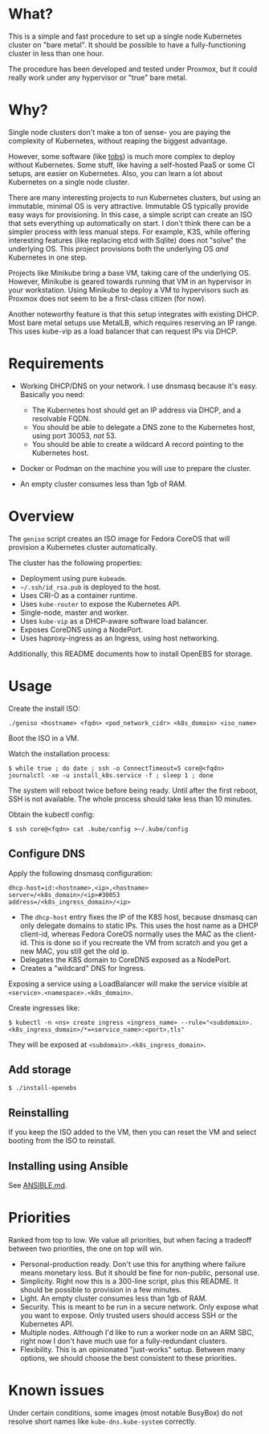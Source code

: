 # What?

This is a simple and fast procedure to set up a single node Kubernetes cluster on "bare metal".
It should be possible to have a fully-functioning cluster in less than one hour.

The procedure has been developed and tested under Proxmox, but it could really work under any hypervisor or "true" bare metal.

# Why?

Single node clusters don't make a ton of sense- you are paying the complexity of Kubernetes, without reaping the biggest advantage.

However, some software (like [tobs](https://github.com/timescale/tobs)) is much more complex to deploy without Kubernetes.
Some stuff, like having a self-hosted PaaS or some CI setups, are easier on Kubernetes.
Also, you can learn a lot about Kubernetes on a single node cluster.

There are many interesting projects to run Kubernetes clusters, but using an immutable, minimal OS is very attractive.
Immutable OS typically provide easy ways for provisioning.
In this case, a simple script can create an ISO that sets everything up automatically on start.
I don't think there can be a simpler process with less manual steps.
For example, K3S, while offering interesting features (like replacing etcd with Sqlite) does not "solve" the underlying OS.
This project provisions both the underlying OS *and* Kubernetes in one step.

Projects like Minikube bring a base VM, taking care of the underlying OS.
However, Minikube is geared towards running that VM in an hypervisor in your workstation.
Using Minikube to deploy a VM to hypervisors such as Proxmox does not seem to be a first-class citizen (for now).

Another noteworthy feature is that this setup integrates with existing DHCP.
Most bare metal setups use MetalLB, which requires reserving an IP range.
This uses kube-vip as a load balancer that can request IPs via DHCP.

# Requirements

* Working DHCP/DNS on your network.
  I use dnsmasq because it's easy.
  Basically you need:

  * The Kubernetes host should get an IP address via DHCP, and a resolvable FQDN.
  * You should be able to delegate a DNS zone to the Kubernetes host, using port 30053, *not* 53.
  * You should be able to create a wildcard A record pointing to the Kubernetes host.

* Docker or Podman on the machine you will use to prepare the cluster.
* An empty cluster consumes less than 1gb of RAM.

# Overview

The `geniso` script creates an ISO image for Fedora CoreOS that will provision a Kubernetes cluster automatically.

The cluster has the following properties:

* Deployment using pure `kubeadm`.
* `~/.ssh/id_rsa.pub` is deployed to the host.
* Uses CRI-O as a container runtime.
* Uses `kube-router` to expose the Kubernetes API.
* Single-node, master and worker.
* Uses `kube-vip` as a DHCP-aware software load balancer.
* Exposes CoreDNS using a NodePort.
* Uses haproxy-ingress as an Ingress, using host networking.

Additionally, this README documents how to install OpenEBS for storage.

# Usage

Create the install ISO:

```
./geniso <hostname> <fqdn> <pod_network_cidr> <k8s_domain> <iso_name>
```

Boot the ISO in a VM.

Watch the installation process:

```
$ while true ; do date ; ssh -o ConnectTimeout=5 core@<fqdn> journalctl -xe -u install_k8s.service -f ; sleep 1 ; done
```

The system will reboot twice before being ready.
Until after the first reboot, SSH is not available.
The whole process should take less than 10 minutes.

Obtain the kubectl config:

```
$ ssh core@<fqdn> cat .kube/config >~/.kube/config
```

## Configure DNS

Apply the following dnsmasq configuration:

```
dhcp-host=id:<hostname>,<ip>,<hostname>
server=/<k8s_domain>/<ip>#30053
address=/<k8s_ingress_domain>/<ip>

```

* The `dhcp-host` entry fixes the IP of the K8S host, because dnsmasq can only delegate domains to static IPs.
  This uses the host name as a DHCP client-id, whereas Fedora CoreOS normally uses the MAC as the client-id.
  This is done so if you recreate the VM from scratch and you get a new MAC, you still get the old ip.
* Delegates the K8S domain to CoreDNS exposed as a NodePort.
* Creates a "wildcard" DNS for Ingress.

Exposing a service using a LoadBalancer will make the service visible at `<service>.<namespace>.<k8s_domain>`.

Create ingresses like:

```
$ kubectl -n <ns> create ingress <ingress_name> --rule="<subdomain>.<k8s_ingress_domain>/*=<service_name>:<port>,tls"
```

They will be exposed at `<subdomain>.<k8s_ingress_domain>`.

## Add storage

```
$ ./install-openebs
```

## Reinstalling

If you keep the ISO added to the VM, then you can reset the VM and select booting from the ISO to reinstall.

## Installing using Ansible

See [ANSIBLE.md](ANSIBLE.md).

# Priorities

Ranked from top to low.
We value all priorities, but when facing a tradeoff between two priorities, the one on top will win.

* Personal-production ready.
  Don't use this for anything where failure means monetary loss.
  But it should be fine for non-public, personal use.
* Simplicity. 
  Right now this is a 300-line script, plus this README.
  It should be possible to provision in a few minutes.
* Light.
  An empty cluster consumes less than 1gb of RAM.
* Security.
  This is meant to be run in a secure network.
  Only expose what you want to expose.
  Only trusted users should access SSH or the Kubernetes API.
* Multiple nodes.
  Although I'd like to run a worker node on an ARM SBC, right now I don't have much use for a fully-redundant clusters.
* Flexibility.
  This is an opinionated "just-works" setup.
  Between many options, we should choose the best consistent to these priorities.

# Known issues

Under certain conditions, some images (most notable BusyBox) do not resolve short names like `kube-dns.kube-system` correctly.
